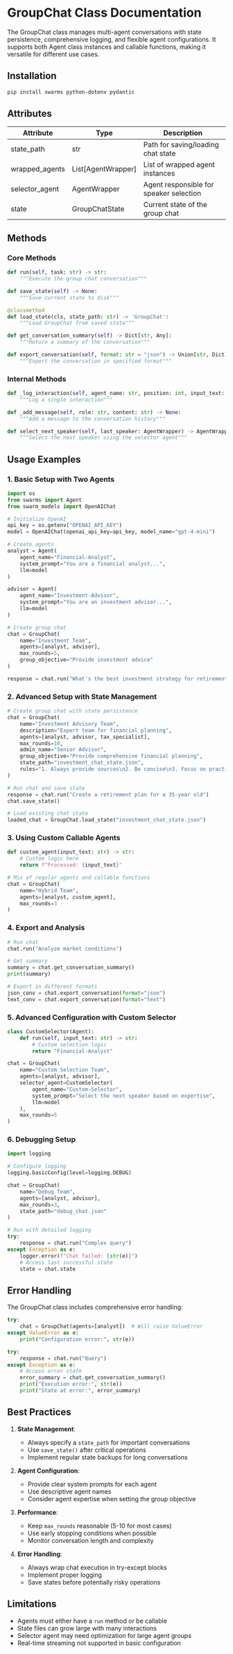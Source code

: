 # GroupChat Class Documentation


The GroupChat class manages multi-agent conversations with state persistence, comprehensive logging, and flexible agent configurations. It supports both Agent class instances and callable functions, making it versatile for different use cases.

## Installation
```bash
pip install swarms python-dotenv pydantic
```


## Attributes

| Attribute | Type | Description |
|-----------|------|-------------|
| state_path | str | Path for saving/loading chat state |
| wrapped_agents | List[AgentWrapper] | List of wrapped agent instances |
| selector_agent | AgentWrapper | Agent responsible for speaker selection |
| state | GroupChatState | Current state of the group chat |

## Methods

### Core Methods

```python
def run(self, task: str) -> str:
    """Execute the group chat conversation"""

def save_state(self) -> None:
    """Save current state to disk"""

@classmethod
def load_state(cls, state_path: str) -> 'GroupChat':
    """Load GroupChat from saved state"""

def get_conversation_summary(self) -> Dict[str, Any]:
    """Return a summary of the conversation"""

def export_conversation(self, format: str = "json") -> Union[str, Dict]:
    """Export the conversation in specified format"""
```

### Internal Methods

```python
def _log_interaction(self, agent_name: str, position: int, input_text: str, output_text: str) -> None:
    """Log a single interaction"""

def _add_message(self, role: str, content: str) -> None:
    """Add a message to the conversation history"""

def select_next_speaker(self, last_speaker: AgentWrapper) -> AgentWrapper:
    """Select the next speaker using the selector agent"""
```

## Usage Examples

### 1. Basic Setup with Two Agents
```python
import os
from swarms import Agent
from swarm_models import OpenAIChat

# Initialize OpenAI
api_key = os.getenv("OPENAI_API_KEY")
model = OpenAIChat(openai_api_key=api_key, model_name="gpt-4-mini")

# Create agents
analyst = Agent(
    agent_name="Financial-Analyst",
    system_prompt="You are a financial analyst...",
    llm=model
)

advisor = Agent(
    agent_name="Investment-Advisor",
    system_prompt="You are an investment advisor...",
    llm=model
)

# Create group chat
chat = GroupChat(
    name="Investment Team",
    agents=[analyst, advisor],
    max_rounds=5,
    group_objective="Provide investment advice"
)

response = chat.run("What's the best investment strategy for retirement?")
```

### 2. Advanced Setup with State Management
```python
# Create group chat with state persistence
chat = GroupChat(
    name="Investment Advisory Team",
    description="Expert team for financial planning",
    agents=[analyst, advisor, tax_specialist],
    max_rounds=10,
    admin_name="Senior Advisor",
    group_objective="Provide comprehensive financial planning",
    state_path="investment_chat_state.json",
    rules="1. Always provide sources\n2. Be concise\n3. Focus on practical advice"
)

# Run chat and save state
response = chat.run("Create a retirement plan for a 35-year old")
chat.save_state()

# Load existing chat state
loaded_chat = GroupChat.load_state("investment_chat_state.json")
```

### 3. Using Custom Callable Agents
```python
def custom_agent(input_text: str) -> str:
    # Custom logic here
    return f"Processed: {input_text}"

# Mix of regular agents and callable functions
chat = GroupChat(
    name="Hybrid Team",
    agents=[analyst, custom_agent],
    max_rounds=3
)
```

### 4. Export and Analysis
```python
# Run chat
chat.run("Analyze market conditions")

# Get summary
summary = chat.get_conversation_summary()
print(summary)

# Export in different formats
json_conv = chat.export_conversation(format="json")
text_conv = chat.export_conversation(format="text")
```

### 5. Advanced Configuration with Custom Selector
```python
class CustomSelector(Agent):
    def run(self, input_text: str) -> str:
        # Custom selection logic
        return "Financial-Analyst"

chat = GroupChat(
    name="Custom Selection Team",
    agents=[analyst, advisor],
    selector_agent=CustomSelector(
        agent_name="Custom-Selector",
        system_prompt="Select the next speaker based on expertise",
        llm=model
    ),
    max_rounds=5
)
```

### 6. Debugging Setup
```python
import logging

# Configure logging
logging.basicConfig(level=logging.DEBUG)

chat = GroupChat(
    name="Debug Team",
    agents=[analyst, advisor],
    max_rounds=3,
    state_path="debug_chat.json"
)

# Run with detailed logging
try:
    response = chat.run("Complex query")
except Exception as e:
    logger.error(f"Chat failed: {str(e)}")
    # Access last successful state
    state = chat.state
```

## Error Handling

The GroupChat class includes comprehensive error handling:

```python
try:
    chat = GroupChat(agents=[analyst])  # Will raise ValueError
except ValueError as e:
    print("Configuration error:", str(e))

try:
    response = chat.run("Query")
except Exception as e:
    # Access error state
    error_summary = chat.get_conversation_summary()
    print("Execution error:", str(e))
    print("State at error:", error_summary)
```

## Best Practices

1. **State Management**:
   - Always specify a `state_path` for important conversations
   - Use `save_state()` after critical operations
   - Implement regular state backups for long conversations

2. **Agent Configuration**:
   - Provide clear system prompts for each agent
   - Use descriptive agent names
   - Consider agent expertise when setting the group objective

3. **Performance**:
   - Keep `max_rounds` reasonable (5-10 for most cases)
   - Use early stopping conditions when possible
   - Monitor conversation length and complexity

4. **Error Handling**:
   - Always wrap chat execution in try-except blocks
   - Implement proper logging
   - Save states before potentially risky operations

## Limitations

- Agents must either have a `run` method or be callable
- State files can grow large with many interactions
- Selector agent may need optimization for large agent groups
- Real-time streaming not supported in basic configuration

